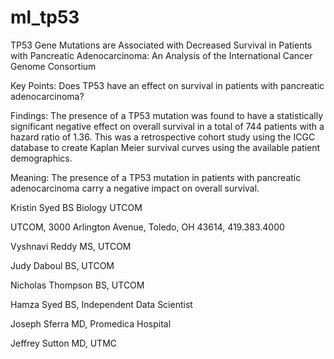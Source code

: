 # ml_tp53


TP53 Gene Mutations are Associated with Decreased Survival in Patients with Pancreatic Adenocarcinoma: An Analysis of the International Cancer Genome Consortium 


Key Points: Does TP53 have an effect on survival in patients with pancreatic adenocarcinoma?

Findings: The presence of a TP53 mutation was found to have a statistically significant negative effect on overall survival in a total of 744 patients with a hazard ratio of 1.36. This was a retrospective cohort study using the ICGC database to create Kaplan Meier survival curves using the available patient demographics. 

Meaning: The presence of a TP53 mutation in patients with pancreatic adenocarcinoma carry a negative impact on overall survival.

Kristin Syed BS Biology UTCOM

UTCOM,
3000 Arlington Avenue,
Toledo, OH 43614,
419.383.4000

Vyshnavi Reddy MS, UTCOM

Judy Daboul BS, UTCOM

Nicholas Thompson BS, UTCOM

Hamza Syed BS, Independent Data Scientist

Joseph Sferra MD, Promedica Hospital 

Jeffrey Sutton MD, UTMC
